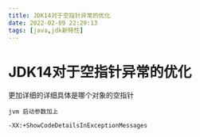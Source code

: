 ```yaml
---
title: JDK14对于空指针异常的优化
date: 2022-02-09 22:29:13
tags: [java,jdk新特性]
---
```


# JDK14对于空指针异常的优化
更加详细的详细具体是哪个对象的空指针

```
jvm 启动参数加上

-XX:+ShowCodeDetailsInExceptionMessages
```
